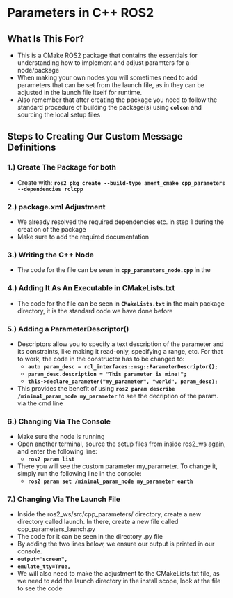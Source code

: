 
# **Parameters in C++ ROS2**

## What Is This For?

- This is a CMake ROS2 package that contains the essentials for understanding how to implement and adjust paramters for a node/package
- When making your own nodes you will sometimes need to add parameters that can be set from the launch file, as in they can be adjusted in the launch file itself for runtime.
- Also remember that after creating the package you need to follow the standard procedure of building the package(s) using **`colcon`** and sourcing the local setup files

## Steps to Creating Our Custom Message Definitions

### **1.) Create The Package for both**
- Create with: **`ros2 pkg create --build-type ament_cmake cpp_parameters --dependencies rclcpp`**

### **2.) package.xml Adjustment**
- We already resolved the required dependencies etc. in step 1 during the creation of the package
- Make sure to add the required documentation

### **3.) Writing the C++ Node**
- The code for the file can be seen in **`cpp_parameters_node.cpp`** in the

### **4.) Adding It As An Executable in CMakeLists.txt**
- The code for the file can be seen in **`CMakeLists.txt`** in the main package directory, it is the standard code we have done before

### **5.) Adding a ParameterDescriptor()**
- Descriptors allow you to specify a text description of the parameter and its constraints, like making it read-only, specifying a range, etc. For that to work, the code in the constructor has to be changed to:
  - **`auto param_desc = rcl_interfaces::msg::ParameterDescriptor{};`**
  - **`param_desc.description = "This parameter is mine!";`**
  - **`this->declare_parameter("my_parameter", "world", param_desc);`**
- This provides the benefit of using **`ros2 param describe /minimal_param_node my_parameter`** to see the decription of the param. via the cmd line

### **6.) Changing Via The Console**
- Make sure the node is running
- Open another terminal, source the setup files from inside ros2_ws again, and enter the following line:
  - **`ros2 param list`**
- There you will see the custom parameter my_parameter. To change it, simply run the following line in the console:
  - **`ros2 param set /minimal_param_node my_parameter earth`**

### **7.) Changing Via The Launch File**
-  Inside the ros2_ws/src/cpp_parameters/ directory, create a new directory called launch. In there, create a new file called cpp_parameters_launch.py
-  The code for it can be seen in the directory .py file
-   By adding the two lines below, we ensure our output is printed in our console.
  - **`output="screen",`**
  - **`emulate_tty=True,`**
- We will also need to make the adjustment to the CMakeLists.txt file, as we need to add the launch directory in the install scope, look at the file to see the code
